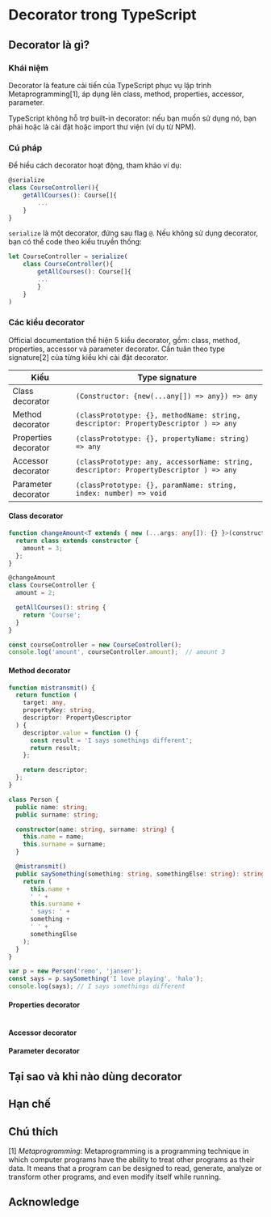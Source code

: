 # Decorator trong TypeScript

## Decorator là gì?

### Khái niệm

Decorator là feature cải tiến của TypeScript phục vụ lập trình Metaprogramming[1], áp dụng lên class, method, properties, accessor, parameter.

TypeScript không hỗ trợ built-in decorator: nếu bạn muốn sử dụng nó, bạn phải hoặc là cài đặt hoặc import thư viện (ví dụ từ NPM).

### Cú pháp

Để hiểu cách decorator hoạt động, tham khảo ví dụ:

```ts
@serialize
class CourseController(){
    getAllCourses(): Course[]{
        ...
    }
}
```

`serialize` là một decorator, đứng sau flag `@`. Nếu không sử dụng decorator, bạn có thể code theo kiểu truyền thống:

```ts
let CourseController = serialize(
    class CourseController(){
        getAllCourses(): Course[]{
        ...
        }
    }
)
```
### Các kiểu decorator
Official documentation thể hiện 5 kiểu decorator, gồm: class, method, properties, accessor và parameter decorator. 
Cần tuân theo type signature[2] của từng kiểu khi cài đặt decorator.

Kiểu | Type signature
-----|---------------
Class decorator | `(Constructor: {new(...any[]) => any}) => any`
Method decorator | `(classPrototype: {}, methodName: string, descriptor: PropertyDescriptor ) => any`
Properties decorator | `(classPrototype: {}, propertyName: string) => any`
Accessor decorator | `(classPrototype: any, accessorName: string, descriptor: PropertyDescriptor ) => any`
Parameter decorator |  `(classPrototype: {}, paramName: string, index: number) => void`


#### Class decorator
```ts
function changeAmount<T extends { new (...args: any[]): {} }>(constructor: T) {
  return class extends constructor {
    amount = 3;
  };
}

@changeAmount
class CourseController {
  amount = 2;

  getAllCourses(): string {
    return 'Course';
  }
}

const courseController = new CourseController();
console.log('amount', courseController.amount);  // amount 3

```
#### Method decorator
```ts
function mistransmit() {
  return function (
    target: any,
    propertyKey: string,
    descriptor: PropertyDescriptor
  ) {
    descriptor.value = function () {
      const result = 'I says somethings different';
      return result;
    };

    return descriptor;
  };
}

class Person {
  public name: string;
  public surname: string;

  constructor(name: string, surname: string) {
    this.name = name;
    this.surname = surname;
  }

  @mistransmit()
  public saySomething(something: string, somethingElse: string): string {
    return (
      this.name +
      ' ' +
      this.surname +
      ' says: ' +
      something +
      ' ' +
      somethingElse
    );
  }
}

var p = new Person('remo', 'jansen');
const says = p.saySomething('I love playing', 'halo');
console.log(says); // I says somethings different
```
#### Properties decorator
```ts
```
#### Accessor decorator
#### Parameter decorator
## Tại sao và khi nào dùng decorator

## Hạn chế


## Chú thích
[1] _Metaprogramming_:  Metaprogramming is a programming technique in which computer programs have the ability to treat other programs as their data. It means that a program can be designed to read, generate, analyze or transform other programs, and even modify itself while running.
## Acknowledge
